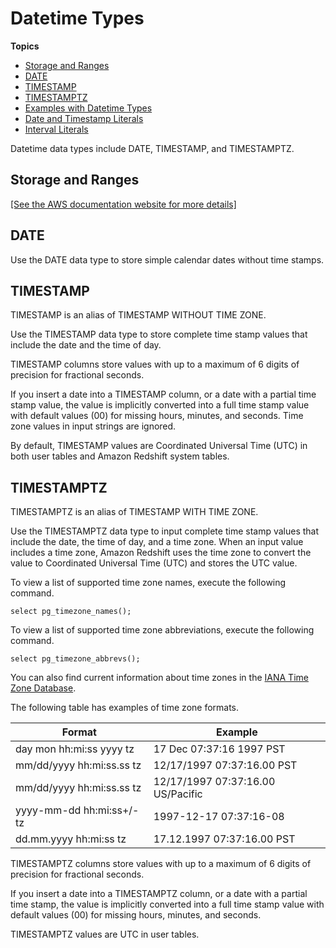 # Datetime Types<a name="r_Datetime_types"></a>

**Topics**
+ [Storage and Ranges](#r_Datetime_types-storage-and-ranges)
+ [DATE](#r_Datetime_types-date)
+ [TIMESTAMP](#r_Datetime_types-timestamp)
+ [TIMESTAMPTZ](#r_Datetime_types-timestamptz)
+ [Examples with Datetime Types](r_Examples_with_datetime_types.md)
+ [Date and Timestamp Literals](r_Date_and_time_literals.md)
+ [Interval Literals](r_interval_literals.md)

Datetime data types include DATE, TIMESTAMP, and TIMESTAMPTZ\.

## Storage and Ranges<a name="r_Datetime_types-storage-and-ranges"></a>

[\[See the AWS documentation website for more details\]](http://docs.aws.amazon.com/redshift/latest/dg/r_Datetime_types.html)

## DATE<a name="r_Datetime_types-date"></a>

Use the DATE data type to store simple calendar dates without time stamps\.

## TIMESTAMP<a name="r_Datetime_types-timestamp"></a>

TIMESTAMP is an alias of TIMESTAMP WITHOUT TIME ZONE\.

Use the TIMESTAMP data type to store complete time stamp values that include the date and the time of day\. 

TIMESTAMP columns store values with up to a maximum of 6 digits of precision for fractional seconds\.

If you insert a date into a TIMESTAMP column, or a date with a partial time stamp value, the value is implicitly converted into a full time stamp value with default values \(00\) for missing hours, minutes, and seconds\. Time zone values in input strings are ignored\.

By default, TIMESTAMP values are Coordinated Universal Time \(UTC\) in both user tables and Amazon Redshift system tables\. 

## TIMESTAMPTZ<a name="r_Datetime_types-timestamptz"></a>

TIMESTAMPTZ is an alias of TIMESTAMP WITH TIME ZONE\.

Use the TIMESTAMPTZ data type to input complete time stamp values that include the date, the time of day, and a time zone\. When an input value includes a time zone, Amazon Redshift uses the time zone to convert the value to Coordinated Universal Time \(UTC\) and stores the UTC value\.

To view a list of supported time zone names, execute the following command\. 

```
select pg_timezone_names();
```

 To view a list of supported time zone abbreviations, execute the following command\. 

```
select pg_timezone_abbrevs();
```

You can also find current information about time zones in the [IANA Time Zone Database](https://www.iana.org/time-zones)\.

The following table has examples of time zone formats\. 


| Format | Example | 
| --- | --- | 
|  day mon hh:mi:ss yyyy tz  |  17 Dec 07:37:16 1997 PST   | 
|  mm/dd/yyyy hh:mi:ss\.ss tz  |  12/17/1997 07:37:16\.00 PST  | 
|  mm/dd/yyyy hh:mi:ss\.ss tz  |  12/17/1997 07:37:16\.00 US/Pacific  | 
|  yyyy\-mm\-dd hh:mi:ss\+/\-tz  |  1997\-12\-17 07:37:16\-08   | 
| dd\.mm\.yyyy hh:mi:ss tz |  17\.12\.1997 07:37:16\.00 PST  | 

TIMESTAMPTZ columns store values with up to a maximum of 6 digits of precision for fractional seconds\.

If you insert a date into a TIMESTAMPTZ column, or a date with a partial time stamp, the value is implicitly converted into a full time stamp value with default values \(00\) for missing hours, minutes, and seconds\.

TIMESTAMPTZ values are UTC in user tables\.